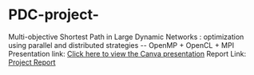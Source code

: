 # PDC-project-
Multi-objective Shortest Path in Large Dynamic Networks : optimization using parallel and distributed strategies -- OpenMP + OpenCL + MPI 
Presentation link:
[Click here to view the Canva presentation](https://www.canva.com/design/DAGlGsCQ4vE/hsnBmz0P9t9JOlzmKMzJ9Q/edit)
Report Link:
[Project Report](https://docs.google.com/document/d/1FNsDTlZ-3Ge7gnd3-DWGJFWFn24AcxYIpZGX7fydXdU/edit?tab=t.0)
